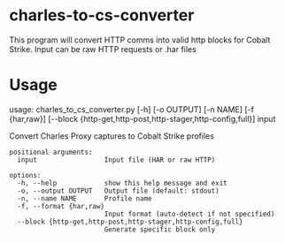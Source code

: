 # charles-to-cs-converter
This program will convert HTTP comms into valid http blocks for Cobalt Strike. Input can be raw HTTP requests or .har files

# Usage
usage: charles_to_cs_converter.py [-h] [-o OUTPUT] [-n NAME] [-f {har,raw}]
																	[--block {http-get,http-post,http-stager,http-config,full}]
                          				input

Convert Charles Proxy captures to Cobalt Strike profiles
```
positional arguments:
  input                 Input file (HAR or raw HTTP)

options:
  -h, --help            show this help message and exit
  -o, --output OUTPUT   Output file (default: stdout)
  -n, --name NAME       Profile name
  -f, --format {har,raw}
                        Input format (auto-detect if not specified)
  --block {http-get,http-post,http-stager,http-config,full}
                        Generate specific block only
````
